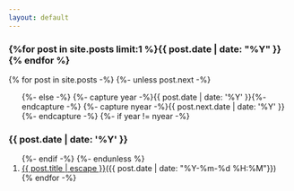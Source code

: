 ```yaml
---
layout: default
---
```


<article>
  <h3>{%for post in site.posts limit:1 %}{{ post.date | date: "%Y" }}{% endfor %}</h3>
  {% for post in site.posts -%}
    {%- unless post.next -%}
  <ol>
    {%- else -%}
      {%- capture year -%}{{ post.date | date: '%Y' }}{%- endcapture -%}
      {%- capture nyear -%}{{ post.next.date | date: '%Y' }}{%- endcapture -%}
      {%- if year != nyear -%}
  </ol>
  <h3>{{ post.date | date: '%Y' }}</h3>
  <ol>
      {%- endif -%}
    {%- endunless %}
    <li><a href="{{ post.url }}">{{ post.title | escape }}</a><span class="li-date">({{ post.date | date: "%Y-%m-%d %H:%M"}})</span></li>
  {% endfor -%}
  </ol>
</article>
